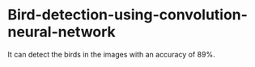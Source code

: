 # Bird-detection-using-convolution-neural-network


It can detect the birds in the images with an accuracy of 89%.
